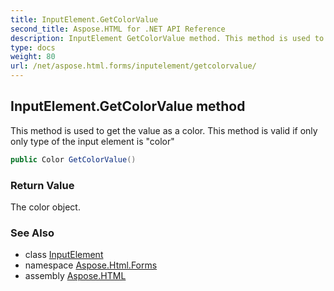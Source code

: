 ```yaml
---
title: InputElement.GetColorValue
second_title: Aspose.HTML for .NET API Reference
description: InputElement GetColorValue method. This method is used to get the value as a color. This method is valid if only only type of the input element is color
type: docs
weight: 80
url: /net/aspose.html.forms/inputelement/getcolorvalue/
---
```

## InputElement.GetColorValue method

This method is used to get the value as a color. This method is valid if only only type of the input element is "color"

```csharp
public Color GetColorValue()
```

### Return Value

The color object.

### See Also

* class [InputElement](../)
* namespace [Aspose.Html.Forms](../../../aspose.html.forms/)
* assembly [Aspose.HTML](../../../)
